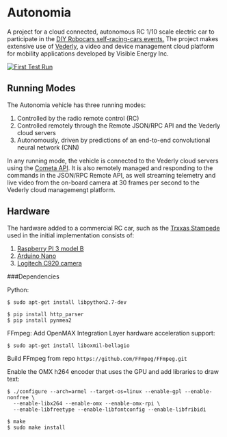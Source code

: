 # Autonomia
A project for a cloud connected, autonomous RC 1/10 scale electric car to participate in the [DIY Robocars self-racing-cars events.](/home/oem/Autonomia-Video/1482616994a) The project makes extensive use of [Vederly](www.cometa.io), a video and device management cloud platform for mobility applications developed by Visible Energy Inc.

[![First Test Run](https://img.youtube.com/vi/VID/0.jpg)](https://www.youtube.com/watch?v=f2dknc7g4Zc)

## Running Modes
The Autonomia vehicle has three running modes:

1. Controlled by the radio remote control (RC)
2. Controlled remotely through the Remote JSON/RPC API and the Vederly cloud servers
3. Autonomously, driven by predictions of an end-to-end convolutional neural network (CNN)

In any running mode, the vehicle is connected to the Vederly cloud servers using the [Cometa API](http://www.cometa.io/cometa-api.html). It is also remotely managed and responding to the commands in the JSON/RPC Remote API, as well streaming telemetry and live video from the on-board camera at 30 frames per second to the Vederly cloud managemengt platform.

## Hardware
The hardware added to a commercial RC car, such as the [Trxxas Stampede](https://traxxas.com/products/models/electric/36054-1stampede?t=details) used in the initial implementation consists of:

1. [Raspberry PI 3 model B](https://www.raspberrypi.org/products/raspberry-pi-3-model-b/)
2. [Arduino Nano](https://www.arduino.cc/en/Main/arduinoBoardNano)
3. [Logitech C920 camera](http://www.logitech.com/en-us/product/hd-pro-webcam-c920)


###Dependencies

Python:
```
$ sudo apt-get install libpython2.7-dev
```
```
$ pip install http_parser
$ pip install pynmea2
```

FFmpeg:
Add OpenMAX Integration Layer hardware acceleration support:
```
$ sudo apt-get install liboxmil-bellagio
```
Build FFmpeg from repo `https://github.com/FFmpeg/FFmpeg.git`

Enable the OMX h264 encoder that uses the GPU and add libraries to draw text:
```
$ ./configure --arch=armel --target-os=linux --enable-gpl --enable-nonfree \
  --enable-libx264 --enable-omx --enable-omx-rpi \
  --enable-libfreetype --enable-libfontconfig --enable-libfribidi

$ make
$ sudo make install
```
